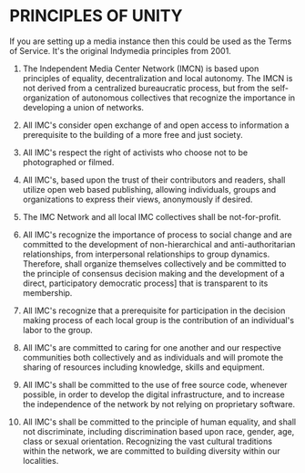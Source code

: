 # PRINCIPLES OF UNITY

If you are setting up a media instance then this could be used as the Terms of Service. It's the original Indymedia principles from 2001.

1. The Independent Media Center Network (IMCN) is based upon principles of equality, decentralization and local autonomy. The IMCN is not derived from a centralized bureaucratic process, but from the self-organization of autonomous collectives that recognize the importance in developing a union of networks.

2. All IMC's consider open exchange of and open access to information a prerequisite to the building of a more free and just society.

3. All IMC's respect the right of activists who choose not to be photographed or filmed.

4. All IMC's, based upon the trust of their contributors and readers, shall utilize open web based publishing, allowing individuals, groups and organizations to express their views, anonymously if desired.

5. The IMC Network and all local IMC collectives shall be not-for-profit.

6. All IMC's recognize the importance of process to social change and are committed to the development of non-hierarchical and anti-authoritarian relationships, from interpersonal relationships to group dynamics. Therefore, shall organize themselves collectively and be committed to the principle of consensus decision making and the development of a direct, participatory democratic process] that is transparent to its membership.

7. All IMC's recognize that a prerequisite for participation in the decision making process of each local group is the contribution of an individual's labor to the group.

8. All IMC's are committed to caring for one another and our respective communities both collectively and as individuals and will promote the sharing of resources including knowledge, skills and equipment.

9. All IMC's shall be committed to the use of free source code, whenever possible, in order to develop the digital infrastructure, and to increase the independence of the network by not relying on proprietary software.

10. All IMC's shall be committed to the principle of human equality, and shall not discriminate, including discrimination based upon race, gender, age, class or sexual orientation. Recognizing the vast cultural traditions within the network, we are committed to building diversity within our localities.
